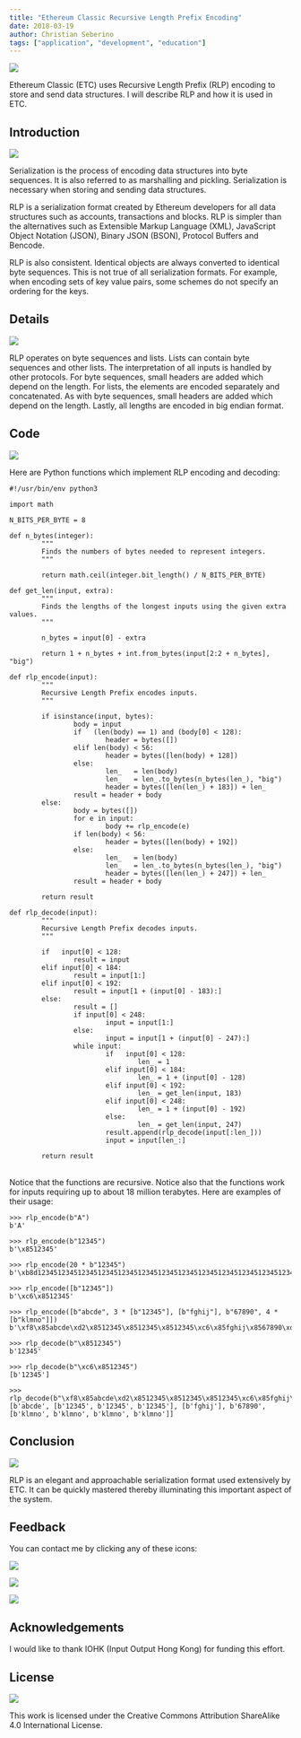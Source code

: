 ```yaml
---
title: "Ethereum Classic Recursive Length Prefix Encoding"
date: 2018-03-19
author: Christian Seberino
tags: ["application", "development", "education"]
---
```


![](./QShEODs.png)

Ethereum Classic (ETC) uses Recursive Length Prefix (RLP) encoding to store and send data structures. I will describe RLP and how it is used in ETC.

## Introduction

![](./1_y8SOO9LmGSUWnSGG1vidg.png)

Serialization is the process of encoding data structures into byte sequences. It is also referred to as marshalling and pickling. Serialization is necessary when storing and sending data structures.

RLP is a serialization format created by Ethereum developers for all data structures such as accounts, transactions and blocks. RLP is simpler than the alternatives such as Extensible Markup Language (XML), JavaScript Object Notation (JSON), Binary JSON (BSON), Protocol Buffers and Bencode.

RLP is also consistent.  Identical objects are always converted to identical byte sequences. This is not true of all serialization formats. For example, when encoding sets of key value pairs, some schemes do not specify an ordering for the keys.

## Details

![](./lZK7AV3.jpg)

RLP operates on byte sequences and lists. Lists can contain byte sequences and other lists. The interpretation of all inputs is handled by other protocols. For byte sequences, small headers are added which depend on the length. For lists, the elements are encoded separately and concatenated. As with byte sequences, small headers are added which depend on the length.  Lastly, all lengths are encoded in big endian format.

## Code

![](./NpkXLnm.jpg)

Here are Python functions which implement RLP encoding and decoding:

```
#!/usr/bin/env python3

import math

N_BITS_PER_BYTE = 8

def n_bytes(integer):
        """
        Finds the numbers of bytes needed to represent integers.
        """

        return math.ceil(integer.bit_length() / N_BITS_PER_BYTE)

def get_len(input, extra):
        """
        Finds the lengths of the longest inputs using the given extra values.
        """

        n_bytes = input[0] - extra

        return 1 + n_bytes + int.from_bytes(input[2:2 + n_bytes], "big")

def rlp_encode(input):
        """
        Recursive Length Prefix encodes inputs.
        """

        if isinstance(input, bytes):
                body = input
                if   (len(body) == 1) and (body[0] < 128):
                        header = bytes([])
                elif len(body) < 56:
                        header = bytes([len(body) + 128])
                else:
                        len_   = len(body)
                        len_   = len_.to_bytes(n_bytes(len_), "big")
                        header = bytes([len(len_) + 183]) + len_
                result = header + body
        else:
                body = bytes([])
                for e in input:
                        body += rlp_encode(e)
                if len(body) < 56:
                        header = bytes([len(body) + 192])
                else:
                        len_   = len(body)
                        len_   = len_.to_bytes(n_bytes(len_), "big")
                        header = bytes([len(len_) + 247]) + len_
                result = header + body

        return result

def rlp_decode(input):
        """
        Recursive Length Prefix decodes inputs.
        """

        if   input[0] < 128:
                result = input
        elif input[0] < 184:
                result = input[1:]
        elif input[0] < 192:
                result = input[1 + (input[0] - 183):]
        else:
                result = []
                if input[0] < 248:
                        input = input[1:]
                else:
                        input = input[1 + (input[0] - 247):]
                while input:
                        if   input[0] < 128:
                                len_ = 1
                        elif input[0] < 184:
                                len_ = 1 + (input[0] - 128)
                        elif input[0] < 192:
                                len_ = get_len(input, 183)
                        elif input[0] < 248:
                                len_ = 1 + (input[0] - 192)
                        else:
                                len_ = get_len(input, 247)
                        result.append(rlp_decode(input[:len_]))
                        input = input[len_:]

        return result
```
<br/>Notice that the functions are recursive. Notice also that the functions work for inputs requiring up to about 18 million terabytes.  Here are examples of their usage:

```
>>> rlp_encode(b"A")
b'A'

>>> rlp_encode(b"12345")
b'\x8512345'

>>> rlp_encode(20 * b"12345")
b'\xb8d1234512345123451234512345123451234512345123451234512345123451234512345123451234512345123451234512345'

>>> rlp_encode([b"12345"])
b'\xc6\x8512345'

>>> rlp_encode([b"abcde", 3 * [b"12345"], [b"fghij"], b"67890", 4 * [b"klmno"]])
b'\xf8\x85abcde\xd2\x8512345\x8512345\x8512345\xc6\x85fghij\x8567890\xd8\x85klmno\x85klmno\x85klmno\x85klmno'

>>> rlp_decode(b"\x8512345")
b'12345'

>>> rlp_decode(b"\xc6\x8512345")
[b'12345']

>>> rlp_decode(b"\xf8\x85abcde\xd2\x8512345\x8512345\x8512345\xc6\x85fghij\x8567890\xd8\x85klmno\x85klmno\x85klmno\x85klmno")
[b'abcde', [b'12345', b'12345', b'12345'], [b'fghij'], b'67890', [b'klmno', b'klmno', b'klmno', b'klmno']]
```

## Conclusion

![](./iI2jnWZ.jpg)

RLP is an elegant and approachable serialization format used extensively by ETC. It can be quickly mastered thereby illuminating this important aspect of the system.

## Feedback

You can contact me by clicking any of these icons:

![](./0eoFC6QOWZ--bCngK.png)

![](./0i3CwTFEKUnKYHMf0.png)

![](./0HQj6HSHxE7pkIBjk.png)

## Acknowledgements

I would like to thank IOHK (Input Output Hong Kong) for funding this effort.

## License

![](./0hocpUZXBcjzNJeQ2.png)

This work is licensed under the Creative Commons Attribution ShareAlike 4.0 International License.
